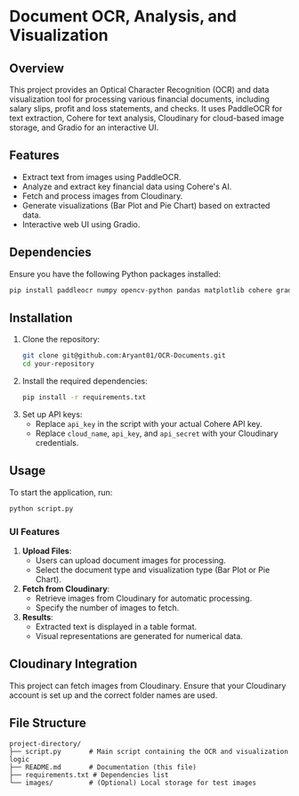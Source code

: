 # Document OCR, Analysis, and Visualization

## Overview
This project provides an Optical Character Recognition (OCR) and data visualization tool for processing various financial documents, including salary slips, profit and loss statements, and checks. It uses PaddleOCR for text extraction, Cohere for text analysis, Cloudinary for cloud-based image storage, and Gradio for an interactive UI.

## Features
- Extract text from images using PaddleOCR.
- Analyze and extract key financial data using Cohere's AI.
- Fetch and process images from Cloudinary.
- Generate visualizations (Bar Plot and Pie Chart) based on extracted data.
- Interactive web UI using Gradio.

## Dependencies
Ensure you have the following Python packages installed:

```sh
pip install paddleocr numpy opencv-python pandas matplotlib cohere gradio cloudinary requests Pillow
```

## Installation
1. Clone the repository:
   ```sh
   git clone git@github.com:Aryant01/OCR-Documents.git
   cd your-repository
   ```
2. Install the required dependencies:
   ```sh
   pip install -r requirements.txt
   ```
3. Set up API keys:
   - Replace `api_key` in the script with your actual Cohere API key.
   - Replace `cloud_name`, `api_key`, and `api_secret` with your Cloudinary credentials.

## Usage
To start the application, run:
```sh
python script.py
```

### UI Features
1. **Upload Files**:
   - Users can upload document images for processing.
   - Select the document type and visualization type (Bar Plot or Pie Chart).
2. **Fetch from Cloudinary**:
   - Retrieve images from Cloudinary for automatic processing.
   - Specify the number of images to fetch.
3. **Results**:
   - Extracted text is displayed in a table format.
   - Visual representations are generated for numerical data.

## Cloudinary Integration
This project can fetch images from Cloudinary. Ensure that your Cloudinary account is set up and the correct folder names are used.

## File Structure
```
project-directory/
├── script.py       # Main script containing the OCR and visualization logic
├── README.md       # Documentation (this file)
├── requirements.txt # Dependencies list
└── images/         # (Optional) Local storage for test images
